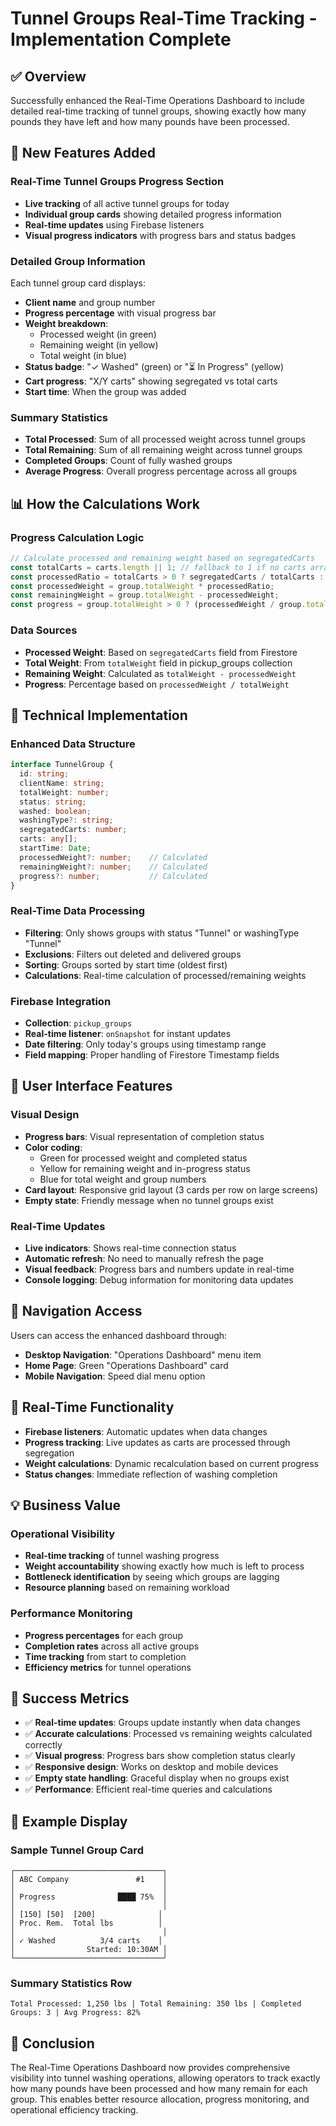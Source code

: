 # Tunnel Groups Real-Time Tracking - Implementation Complete

## ✅ Overview
Successfully enhanced the Real-Time Operations Dashboard to include detailed real-time tracking of tunnel groups, showing exactly how many pounds they have left and how many pounds have been processed.

## 🎯 New Features Added

### Real-Time Tunnel Groups Progress Section
- **Live tracking** of all active tunnel groups for today
- **Individual group cards** showing detailed progress information
- **Real-time updates** using Firebase listeners
- **Visual progress indicators** with progress bars and status badges

### Detailed Group Information
Each tunnel group card displays:
- **Client name** and group number
- **Progress percentage** with visual progress bar
- **Weight breakdown**:
  - Processed weight (in green)
  - Remaining weight (in yellow) 
  - Total weight (in blue)
- **Status badge**: "✓ Washed" (green) or "⏳ In Progress" (yellow)
- **Cart progress**: "X/Y carts" showing segregated vs total carts
- **Start time**: When the group was added

### Summary Statistics
- **Total Processed**: Sum of all processed weight across tunnel groups
- **Total Remaining**: Sum of all remaining weight across tunnel groups  
- **Completed Groups**: Count of fully washed groups
- **Average Progress**: Overall progress percentage across all groups

## 📊 How the Calculations Work

### Progress Calculation Logic
```typescript
// Calculate processed and remaining weight based on segregatedCarts
const totalCarts = carts.length || 1; // fallback to 1 if no carts array
const processedRatio = totalCarts > 0 ? segregatedCarts / totalCarts : 0;
const processedWeight = group.totalWeight * processedRatio;
const remainingWeight = group.totalWeight - processedWeight;
const progress = group.totalWeight > 0 ? (processedWeight / group.totalWeight) * 100 : 0;
```

### Data Sources
- **Processed Weight**: Based on `segregatedCarts` field from Firestore
- **Total Weight**: From `totalWeight` field in pickup_groups collection
- **Remaining Weight**: Calculated as `totalWeight - processedWeight`
- **Progress**: Percentage based on `processedWeight / totalWeight`

## 🔧 Technical Implementation

### Enhanced Data Structure
```typescript
interface TunnelGroup {
  id: string;
  clientName: string;
  totalWeight: number;
  status: string;
  washed: boolean;
  washingType?: string;
  segregatedCarts: number;
  carts: any[];
  startTime: Date;
  processedWeight?: number;    // Calculated
  remainingWeight?: number;    // Calculated  
  progress?: number;           // Calculated
}
```

### Real-Time Data Processing
- **Filtering**: Only shows groups with status "Tunnel" or washingType "Tunnel"
- **Exclusions**: Filters out deleted and delivered groups
- **Sorting**: Groups sorted by start time (oldest first)
- **Calculations**: Real-time calculation of processed/remaining weights

### Firebase Integration
- **Collection**: `pickup_groups`
- **Real-time listener**: `onSnapshot` for instant updates
- **Date filtering**: Only today's groups using timestamp range
- **Field mapping**: Proper handling of Firestore Timestamp fields

## 🎨 User Interface Features

### Visual Design
- **Progress bars**: Visual representation of completion status
- **Color coding**: 
  - Green for processed weight and completed status
  - Yellow for remaining weight and in-progress status
  - Blue for total weight and group numbers
- **Card layout**: Responsive grid layout (3 cards per row on large screens)
- **Empty state**: Friendly message when no tunnel groups exist

### Real-Time Updates
- **Live indicators**: Shows real-time connection status
- **Automatic refresh**: No need to manually refresh the page
- **Visual feedback**: Progress bars and numbers update in real-time
- **Console logging**: Debug information for monitoring data updates

## 📍 Navigation Access
Users can access the enhanced dashboard through:
- **Desktop Navigation**: "Operations Dashboard" menu item
- **Home Page**: Green "Operations Dashboard" card
- **Mobile Navigation**: Speed dial menu option

## 🔄 Real-Time Functionality
- **Firebase listeners**: Automatic updates when data changes
- **Progress tracking**: Live updates as carts are processed through segregation
- **Weight calculations**: Dynamic recalculation based on current progress
- **Status changes**: Immediate reflection of washing completion

## 💡 Business Value

### Operational Visibility
- **Real-time tracking** of tunnel washing progress
- **Weight accountability** showing exactly how much is left to process
- **Bottleneck identification** by seeing which groups are lagging
- **Resource planning** based on remaining workload

### Performance Monitoring
- **Progress percentages** for each group
- **Completion rates** across all active groups
- **Time tracking** from start to completion
- **Efficiency metrics** for tunnel operations

## 🎉 Success Metrics
- ✅ **Real-time updates**: Groups update instantly when data changes
- ✅ **Accurate calculations**: Processed vs remaining weights calculated correctly
- ✅ **Visual progress**: Progress bars show completion status clearly
- ✅ **Responsive design**: Works on desktop and mobile devices
- ✅ **Empty state handling**: Graceful display when no groups exist
- ✅ **Performance**: Efficient real-time queries and calculations

## 🚀 Example Display

### Sample Tunnel Group Card
```
┌─────────────────────────────────┐
│ ABC Company               #1    │
│                                 │
│ Progress              ████ 75%  │
│                                 │
│ [150] [50]  [200]              │
│ Proc. Rem.  Total lbs          │
│                                 │
│ ✓ Washed          3/4 carts    │
│                Started: 10:30AM │
└─────────────────────────────────┘
```

### Summary Statistics Row
```
Total Processed: 1,250 lbs | Total Remaining: 350 lbs | Completed Groups: 3 | Avg Progress: 82%
```

## 🎯 Conclusion
The Real-Time Operations Dashboard now provides comprehensive visibility into tunnel washing operations, allowing operators to track exactly how many pounds have been processed and how many remain for each group. This enables better resource allocation, progress monitoring, and operational efficiency tracking.
